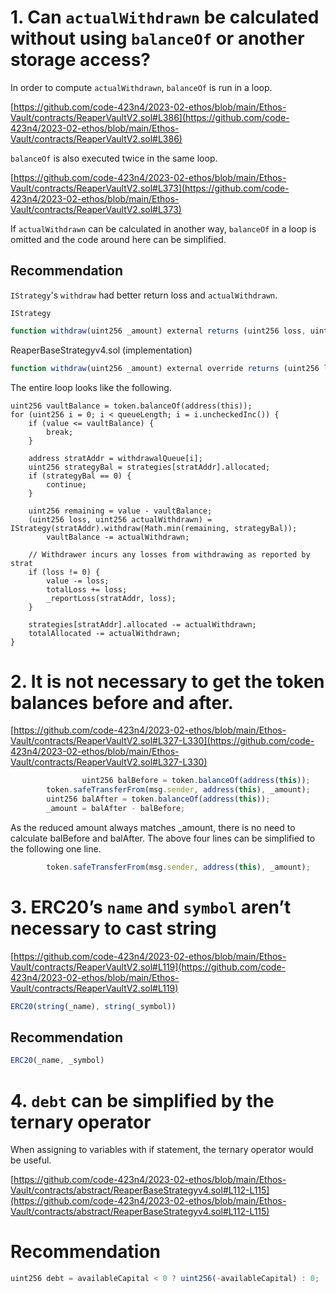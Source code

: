 # 1. Can `actualWithdrawn` be calculated without using `balanceOf` or another storage access?

In order to compute `actualWithdrawn`, `balanceOf` is run in a loop.

[https://github.com/code-423n4/2023-02-ethos/blob/main/Ethos-Vault/contracts/ReaperVaultV2.sol#L386](https://github.com/code-423n4/2023-02-ethos/blob/main/Ethos-Vault/contracts/ReaperVaultV2.sol#L386)

`balanceOf` is also executed twice in the same loop.

[https://github.com/code-423n4/2023-02-ethos/blob/main/Ethos-Vault/contracts/ReaperVaultV2.sol#L373](https://github.com/code-423n4/2023-02-ethos/blob/main/Ethos-Vault/contracts/ReaperVaultV2.sol#L373)

If `actualWithdrawn` can be calculated in another way, `balanceOf` in a loop is omitted and the code around here can be simplified.

## Recommendation

`IStrategy`'s `withdraw` had better return loss and `actualWithdrawn`.

`IStrategy`

```jsx
function withdraw(uint256 _amount) external returns (uint256 loss, uint256 actualWithdrawn);
```

ReaperBaseStrategyv4.sol (implementation)

```jsx
function withdraw(uint256 _amount) external override returns (uint256 loss, uint256 amountFreed) {
```

The entire loop looks like the following.

```solidity
uint256 vaultBalance = token.balanceOf(address(this));
for (uint256 i = 0; i < queueLength; i = i.uncheckedInc()) {
    if (value <= vaultBalance) {
        break;
    }

    address stratAddr = withdrawalQueue[i];
    uint256 strategyBal = strategies[stratAddr].allocated;
    if (strategyBal == 0) {
        continue;
    }

    uint256 remaining = value - vaultBalance;
    (uint256 loss, uint256 actualWithdrawn) = IStrategy(stratAddr).withdraw(Math.min(remaining, strategyBal));
		vaultBalance -= actualWithdrawn;

    // Withdrawer incurs any losses from withdrawing as reported by strat
    if (loss != 0) {
        value -= loss;
        totalLoss += loss;
        _reportLoss(stratAddr, loss);
    }

    strategies[stratAddr].allocated -= actualWithdrawn;
    totalAllocated -= actualWithdrawn;
}
```

# 2. It is not necessary to get the token balances before and after.

[https://github.com/code-423n4/2023-02-ethos/blob/main/Ethos-Vault/contracts/ReaperVaultV2.sol#L327-L330](https://github.com/code-423n4/2023-02-ethos/blob/main/Ethos-Vault/contracts/ReaperVaultV2.sol#L327-L330)

```jsx
				uint256 balBefore = token.balanceOf(address(this));
        token.safeTransferFrom(msg.sender, address(this), _amount);
        uint256 balAfter = token.balanceOf(address(this));
        _amount = balAfter - balBefore;
```

As the reduced amount always matches _amount, there is no need to calculate balBefore and balAfter. The above four lines can be simplified to the following one line.

```jsx
        token.safeTransferFrom(msg.sender, address(this), _amount);
```

# 3. ERC20’s `name` and `symbol` aren’t necessary to cast string

[https://github.com/code-423n4/2023-02-ethos/blob/main/Ethos-Vault/contracts/ReaperVaultV2.sol#L119](https://github.com/code-423n4/2023-02-ethos/blob/main/Ethos-Vault/contracts/ReaperVaultV2.sol#L119)

```jsx
ERC20(string(_name), string(_symbol))
```

## Recommendation

```jsx
ERC20(_name, _symbol)
```
# 4. `debt` can be simplified by the ternary operator

When assigning to variables with if statement, the ternary operator would be useful.

[https://github.com/code-423n4/2023-02-ethos/blob/main/Ethos-Vault/contracts/abstract/ReaperBaseStrategyv4.sol#L112-L115](https://github.com/code-423n4/2023-02-ethos/blob/main/Ethos-Vault/contracts/abstract/ReaperBaseStrategyv4.sol#L112-L115)

# Recommendation

```jsx
uint256 debt = availableCapital < 0 ? uint256(-availableCapital) : 0;
```